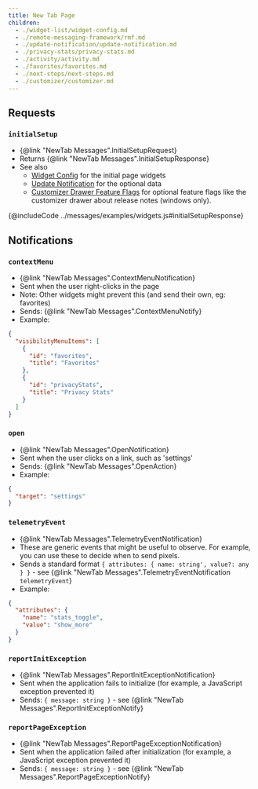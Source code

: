 ```yaml
---
title: New Tab Page
children: 
  - ./widget-list/widget-config.md
  - ./remote-messaging-framework/rmf.md
  - ./update-notification/update-notification.md
  - ./privacy-stats/privacy-stats.md
  - ./activity/activity.md
  - ./favorites/favorites.md
  - ./next-steps/next-steps.md
  - ./customizer/customizer.md
---
```


## Requests

### `initialSetup`
- {@link "NewTab Messages".InitialSetupRequest}
- Returns {@link "NewTab Messages".InitialSetupResponse}
- See also
   - [Widget Config](./widget-list/widget-config.md) for the initial page widgets
   - [Update Notification](./update-notification/update-notification.md) for the optional data
   - [Customizer Drawer Feature Flags](./customizer/customizer.md) for optional feature flags like the customizer drawer
   about release notes (windows only).

{@includeCode ../messages/examples/widgets.js#initialSetupResponse}

## Notifications

### `contextMenu` 
- {@link "NewTab Messages".ContextMenuNotification}
- Sent when the user right-clicks in the page
- Note: Other widgets might prevent this (and send their own, eg: favorites)
- Sends: {@link "NewTab Messages".ContextMenuNotify}
- Example:

```json
{
  "visibilityMenuItems": [
    {
      "id": "favorites",
      "title": "Favorites"
    },
    {
      "id": "privacyStats",
      "title": "Privacy Stats"
    }
  ]
}
```

### `open`
- {@link "NewTab Messages".OpenNotification}
- Sent when the user clicks on a link, such as 'settings'
- Sends: {@link "NewTab Messages".OpenAction}
- Example:

```json
{
  "target": "settings"
}
```

### `telemetryEvent`
- {@link "NewTab Messages".TelemetryEventNotification}
- These are generic events that might be useful to observe. For example, you can use these to decide when to send pixels.
- Sends a standard format `{ attributes: { name: string', value?: any  } }` - see {@link "NewTab Messages".TelemetryEventNotification `telemetryEvent`}
- Example:

```json
{
  "attributes": {
    "name": "stats_toggle",
    "value": "show_more"
  }
}
```

### `reportInitException`
- {@link "NewTab Messages".ReportInitExceptionNotification}
- Sent when the application fails to initialize (for example, a JavaScript exception prevented it)
- Sends: `{ message: string }` - see {@link "NewTab Messages".ReportInitExceptionNotify}

### `reportPageException`
- {@link "NewTab Messages".ReportPageExceptionNotification}
- Sent when the application failed after initialization (for example, a JavaScript exception prevented it)
- Sends: `{ message: string }` - see {@link "NewTab Messages".ReportPageExceptionNotify}
